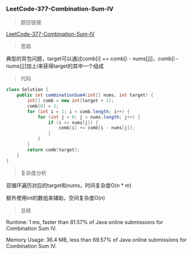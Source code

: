 ### LeetCode-377-Combination-Sum-IV

> 题目链接

[LeetCode-377-Combination-Sum-IV](https://leetcode.com/problems/combination-sum-iv/)

> 思路

典型的背包问题，target可以通过comb[i] += comb[i - nums[j]]，comb[i - nums[j]]加上i来获得target的其中一个组成

> 代码

```java
class Solution {
    public int combinationSum4(int[] nums, int target) {
        int[] comb = new int[target + 1];
        comb[0] = 1;
        for (int i = 1; i < comb.length; i++) {
            for (int j = 0; j < nums.length; j++) {
                if (i >= nums[j]) {
                    comb[i] += comb[i - nums[j]];
                }
            }
        }
        return comb[target];
    }
}
```

> 复杂度分析

双循环遍历对应的target和nums，时间复杂度O(n * m)

额外使用int的数组来辅助，空间复杂度O(n)

> 总结

Runtime: 1 ms, faster than 81.57% of Java online submissions for Combination Sum IV.

Memory Usage: 36.4 MB, less than 69.57% of Java online submissions for Combination Sum IV.
